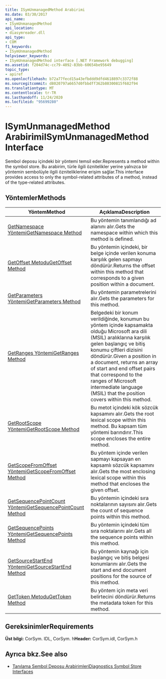```yaml
---
title: ISymUnmanagedMethod Arabirimi
ms.date: 03/30/2017
api_name:
- ISymUnmanagedMethod
api_location:
- diasymreader.dll
api_type:
- COM
f1_keywords:
- ISymUnmanagedMethod
helpviewer_keywords:
- ISymUnmanagedMethod interface [.NET Framework debugging]
ms.assetid: f204d74c-cc79-4092-83bb-60654be95649
topic_type:
- apiref
ms.openlocfilehash: b72a77fecd15a43efbddd9dfd4618897c3372f88
ms.sourcegitcommit: d8020797a6657d0fbbdff362b80300815f682f94
ms.translationtype: MT
ms.contentlocale: tr-TR
ms.lasthandoff: 11/24/2020
ms.locfileid: "95699280"
---
```

# <a name="isymunmanagedmethod-interface"></a><span data-ttu-id="cbed7-102">ISymUnmanagedMethod Arabirimi</span><span class="sxs-lookup"><span data-stu-id="cbed7-102">ISymUnmanagedMethod Interface</span></span>

<span data-ttu-id="cbed7-103">Sembol deposu içindeki bir yöntemi temsil eder.</span><span class="sxs-lookup"><span data-stu-id="cbed7-103">Represents a method within the symbol store.</span></span> <span data-ttu-id="cbed7-104">Bu arabirim, türle ilgili öznitelikler yerine yalnızca bir yöntemin sembolüyle ilgili özniteliklerine erişim sağlar.</span><span class="sxs-lookup"><span data-stu-id="cbed7-104">This interface provides access to only the symbol-related attributes of a method, instead of the type-related attributes.</span></span>  
  
## <a name="methods"></a><span data-ttu-id="cbed7-105">Yöntemler</span><span class="sxs-lookup"><span data-stu-id="cbed7-105">Methods</span></span>  
  
|<span data-ttu-id="cbed7-106">Yöntem</span><span class="sxs-lookup"><span data-stu-id="cbed7-106">Method</span></span>|<span data-ttu-id="cbed7-107">Açıklama</span><span class="sxs-lookup"><span data-stu-id="cbed7-107">Description</span></span>|  
|------------|-----------------|  
|[<span data-ttu-id="cbed7-108">GetNamespace Yöntemi</span><span class="sxs-lookup"><span data-stu-id="cbed7-108">GetNamespace Method</span></span>](isymunmanagedmethod-getnamespace-method.md)|<span data-ttu-id="cbed7-109">Bu yöntemin tanımlandığı ad alanını alır.</span><span class="sxs-lookup"><span data-stu-id="cbed7-109">Gets the namespace within which this method is defined.</span></span>|  
|[<span data-ttu-id="cbed7-110">GetOffset Metodu</span><span class="sxs-lookup"><span data-stu-id="cbed7-110">GetOffset Method</span></span>](isymunmanagedmethod-getoffset-method.md)|<span data-ttu-id="cbed7-111">Bu yöntemin içindeki, bir belge içinde verilen konuma karşılık gelen sapmayı döndürür.</span><span class="sxs-lookup"><span data-stu-id="cbed7-111">Returns the offset within this method that corresponds to a given position within a document.</span></span>|  
|[<span data-ttu-id="cbed7-112">GetParameters Yöntemi</span><span class="sxs-lookup"><span data-stu-id="cbed7-112">GetParameters Method</span></span>](isymunmanagedmethod-getparameters-method.md)|<span data-ttu-id="cbed7-113">Bu yöntemin parametrelerini alır.</span><span class="sxs-lookup"><span data-stu-id="cbed7-113">Gets the parameters for this method.</span></span>|  
|[<span data-ttu-id="cbed7-114">GetRanges Yöntemi</span><span class="sxs-lookup"><span data-stu-id="cbed7-114">GetRanges Method</span></span>](isymunmanagedmethod-getranges-method.md)|<span data-ttu-id="cbed7-115">Belgedeki bir konum verildiğinde, konumun bu yöntem içinde kapsamakta olduğu Microsoft ara dili (MSIL) aralıklarına karşılık gelen başlangıç ve bitiş konumu çiftleri dizisini döndürür.</span><span class="sxs-lookup"><span data-stu-id="cbed7-115">Given a position in a document, returns an array of start and end offset pairs that correspond to the ranges of Microsoft intermediate language (MSIL) that the position covers within this method.</span></span>|  
|[<span data-ttu-id="cbed7-116">GetRootScope Yöntemi</span><span class="sxs-lookup"><span data-stu-id="cbed7-116">GetRootScope Method</span></span>](isymunmanagedmethod-getrootscope-method.md)|<span data-ttu-id="cbed7-117">Bu metot içindeki kök sözcük kapsamını alır.</span><span class="sxs-lookup"><span data-stu-id="cbed7-117">Gets the root lexical scope within this method.</span></span> <span data-ttu-id="cbed7-118">Bu kapsam tüm yöntemi barındırır.</span><span class="sxs-lookup"><span data-stu-id="cbed7-118">This scope encloses the entire method.</span></span>|  
|[<span data-ttu-id="cbed7-119">GetScopeFromOffset Yöntemi</span><span class="sxs-lookup"><span data-stu-id="cbed7-119">GetScopeFromOffset Method</span></span>](isymunmanagedmethod-getscopefromoffset-method.md)|<span data-ttu-id="cbed7-120">Bu yöntem içinde verilen sapmayı kapsayan en kapsamlı sözcük kapsamını alır.</span><span class="sxs-lookup"><span data-stu-id="cbed7-120">Gets the most enclosing lexical scope within this method that encloses the given offset.</span></span>|  
|[<span data-ttu-id="cbed7-121">GetSequencePointCount Yöntemi</span><span class="sxs-lookup"><span data-stu-id="cbed7-121">GetSequencePointCount Method</span></span>](isymunmanagedmethod-getsequencepointcount-method.md)|<span data-ttu-id="cbed7-122">Bu yöntemin içindeki sıra noktalarının sayısını alır.</span><span class="sxs-lookup"><span data-stu-id="cbed7-122">Gets the count of sequence points within this method.</span></span>|  
|[<span data-ttu-id="cbed7-123">GetSequencePoints Yöntemi</span><span class="sxs-lookup"><span data-stu-id="cbed7-123">GetSequencePoints Method</span></span>](isymunmanagedmethod-getsequencepoints-method.md)|<span data-ttu-id="cbed7-124">Bu yöntemin içindeki tüm sıra noktalarını alır.</span><span class="sxs-lookup"><span data-stu-id="cbed7-124">Gets all the sequence points within this method.</span></span>|  
|[<span data-ttu-id="cbed7-125">GetSourceStartEnd Yöntemi</span><span class="sxs-lookup"><span data-stu-id="cbed7-125">GetSourceStartEnd Method</span></span>](isymunmanagedmethod-getsourcestartend-method.md)|<span data-ttu-id="cbed7-126">Bu yöntemin kaynağı için başlangıç ve bitiş belgesi konumlarını alır.</span><span class="sxs-lookup"><span data-stu-id="cbed7-126">Gets the start and end document positions for the source of this method.</span></span>|  
|[<span data-ttu-id="cbed7-127">GetToken Metodu</span><span class="sxs-lookup"><span data-stu-id="cbed7-127">GetToken Method</span></span>](isymunmanagedmethod-gettoken-method.md)|<span data-ttu-id="cbed7-128">Bu yöntem için meta veri belirtecini döndürür.</span><span class="sxs-lookup"><span data-stu-id="cbed7-128">Returns the metadata token for this method.</span></span>|  
  
## <a name="requirements"></a><span data-ttu-id="cbed7-129">Gereksinimler</span><span class="sxs-lookup"><span data-stu-id="cbed7-129">Requirements</span></span>  

 <span data-ttu-id="cbed7-130">**Üst bilgi:** CorSym. IDL, CorSym. h</span><span class="sxs-lookup"><span data-stu-id="cbed7-130">**Header:** CorSym.idl, CorSym.h</span></span>  
  
## <a name="see-also"></a><span data-ttu-id="cbed7-131">Ayrıca bkz.</span><span class="sxs-lookup"><span data-stu-id="cbed7-131">See also</span></span>

- [<span data-ttu-id="cbed7-132">Tanılama Sembol Deposu Arabirimleri</span><span class="sxs-lookup"><span data-stu-id="cbed7-132">Diagnostics Symbol Store Interfaces</span></span>](diagnostics-symbol-store-interfaces.md)
